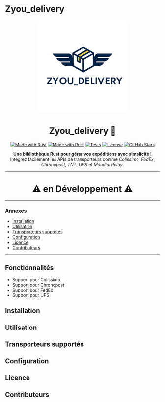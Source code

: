 # Zyou_delivery

<p align="center">
  <img src=".github/Zyou_delivery.png" height="300" alt="Zyou_delivery Logo">
</p>

<h1 align="center">Zyou_delivery 🚚</h1>

<p align="center">
  <a href="https://www.rust-lang.org/" title="Go to Rust homepage"><img src="https://img.shields.io/badge/Rust-1-blue?logo=rust&logoColor=white" alt="Made with Rust"></a>
  <a href="https://www.rust-lang.org/" title="Go to Rust homepage"><img src="https://img.shields.io/badge/Crate-Zyou_Delivery-green?logo=crate&logoColor=black" alt="Made with Rust"></a>
  <a href="https://github.com/zyouax/Zyou_delivery/actions"><img src="https://img.shields.io/github/workflow/status/zyouax/Zyou_delivery/CI?label=Tests&style=flat-square" alt="Tests"></a>
  <a href="https://github.com/zyouax/Zyou_delivery/blob/main/LICENSE"><img src="https://img.shields.io/badge/License-MIT-blue?style=flat-square" alt="License"></a>
  <a href="https://github.com/zyouax/Zyou_delivery"><img src="https://img.shields.io/github/stars/zyouax/Zyou_delivery?style=flat-square" alt="GitHub Stars"></a>
</p>

<p align="center">
  <strong>Une bibliothèque Rust pour gérer vos expéditions avec simplicité !</strong><br>
  Intégrez facilement les APIs de transporteurs comme <em>Colissimo</em>, <em>FedEx</em>, <em>Chronopost</em>, <em>TNT</em>, <em>UPS</em> et <em>Mondial Relay</em>.
</p>

---
<h1 align="center">⚠️ en Développement ⚠️</h1>

---

### Annexes

- [Installation](#installation)
- [Utilisation](#utilisation)
- [Transporteurs supportés](#transporteurs-supportés)
- [Configuration](#configuration)
- [Licence](#licence)
- [Contributeurs](#contributeurs)

---

## Fonctionnalités

- Support pour Colissimo
- Support pour Chronopost
- Support pour FedEx
- Support pour UPS

## Installation

## Utilisation

## Transporteurs supportés

## Configuration

## Licence

## Contributeurs
